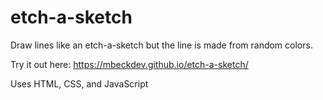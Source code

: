 # etch-a-sketch
Draw lines like an etch-a-sketch but the line is made from random colors.

Try it out here: https://mbeckdev.github.io/etch-a-sketch/

Uses HTML, CSS, and JavaScript
